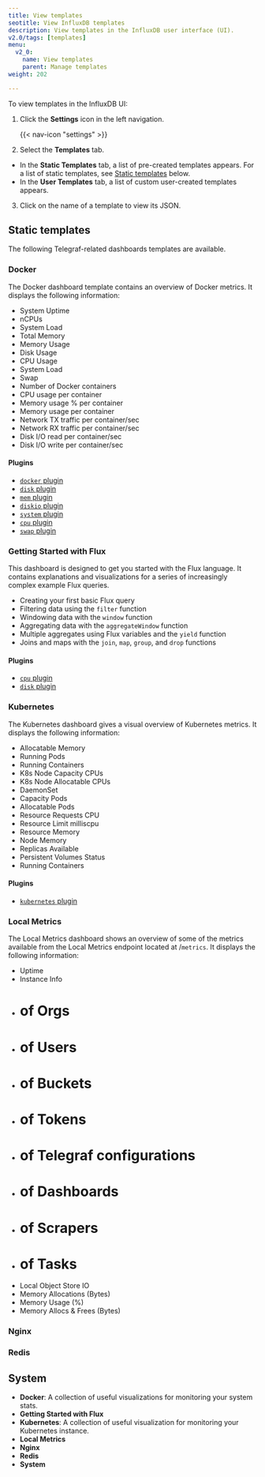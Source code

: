 ```yaml
---
title: View templates
seotitle: View InfluxDB templates
description: View templates in the InfluxDB user interface (UI).
v2.0/tags: [templates]
menu:
  v2_0:
    name: View templates
    parent: Manage templates
weight: 202

---
```

To view templates in the InfluxDB UI:

1. Click the **Settings** icon in the left navigation.

    {{< nav-icon "settings" >}}

2. Select the **Templates** tab.

  - In the **Static Templates** tab, a list of pre-created templates appears. For a list of static templates, see [Static templates](#static-templates) below.
  - In the **User Templates** tab, a list of custom user-created templates appears.

3. Click on the name of a template to view its JSON.

## Static templates
The following Telegraf-related dashboards templates are available.

### Docker
The Docker dashboard template contains an overview of Docker metrics. It displays the following information:

- System Uptime
- nCPUs
- System Load
- Total Memory
- Memory Usage
- Disk Usage
- CPU Usage
- System Load
- Swap
- Number of Docker containers
- CPU usage per container
- Memory usage % per container
- Memory usage per container
- Network TX traffic per container/sec
- Network RX traffic per container/sec
- Disk I/O read per container/sec
- Disk I/O write per container/sec


#### Plugins

- [`docker` plugin](/telegraf/latest/plugins/inputs/#docker)
- [`disk` plugin](/telegraf/latest/plugins/inputs/#disk)
- [`mem` plugin](/telegraf/latest/plugins/inputs/#mem)
- [`diskio` plugin](/telegraf/latest/plugins/inputs/#diskio)
- [`system` plugin](/telegraf/latest/plugins/inputs/#system)
- [`cpu` plugin](/telegraf/latest/plugins/inputs/#cpu)
- [`swap` plugin](/telegraf/latest/plugins/inputs/#swap)

### Getting Started with Flux
This dashboard is designed to get you started with the Flux language. It contains explanations and visualizations for a series of increasingly complex example Flux queries.

- Creating your first basic Flux query
- Filtering data using the `filter` function
- Windowing data with the `window` function
- Aggregating data with the `aggregateWindow` function
- Multiple aggregates using Flux variables and the `yield` function
- Joins and maps with the `join`, `map`, `group`, and `drop` functions

#### Plugins

- [`cpu` plugin](/telegraf/latest/plugins/inputs/#cpu)
- [`disk` plugin](/telegraf/latest/plugins/inputs/#disk)

### Kubernetes

The Kubernetes dashboard gives a visual overview of Kubernetes metrics. It displays the following information:

- Allocatable Memory
- Running Pods
- Running Containers
- K8s Node Capacity CPUs
- K8s Node Allocatable CPUs
- DaemonSet
- Capacity Pods
- Allocatable Pods
- Resource Requests CPU
- Resource Limit milliscpu
- Resource Memory
- Node Memory
- Replicas Available
- Persistent Volumes Status
- Running Containers

#### Plugins
- [`kubernetes` plugin](v2.0/reference/telegraf-plugins/)

### Local Metrics
The Local Metrics dashboard shows an overview of some of the metrics available from the Local Metrics endpoint located at /`metrics`. It displays the following information:

- Uptime
- Instance Info
- # of Orgs
- # of Users
- # of Buckets
- # of Tokens
- # of Telegraf configurations
- # of Dashboards
- # of Scrapers
- # of Tasks
- Local Object Store IO
- Memory Allocations (Bytes)
- Memory Usage (%)
- Memory Allocs & Frees (Bytes)


### Nginx

### Redis

## System

  - **Docker**: A collection of useful visualizations for monitoring your system stats.
  - **Getting Started with Flux**
  - **Kubernetes**: A collection of useful visualization for monitoring your Kubernetes instance.
  - **Local Metrics**
  - **Nginx**
  - **Redis**
  - **System**
